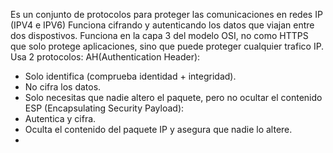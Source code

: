 Es un conjunto de protocolos para proteger las comunicaciones en redes IP (IPV4 e IPV6)
Funciona cifrando y autenticando los datos que viajan entre dos dispostivos.
Funciona en la capa 3 del modelo OSI, no como HTTPS que solo protege aplicaciones, sino que puede proteger cualquier trafico IP.
Usa 2 protocolos:
AH(Authentication Header):
- Solo identifica (comprueba identidad + integridad).
- No cifra los datos.
- Solo necesitas que nadie altero el paquete, pero no ocultar el contenido
ESP (Encapsulating Security Payload):
- Autentica y cifra.
- Oculta el contenido del paquete IP y asegura que nadie lo altere.
- 